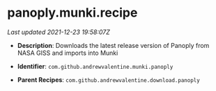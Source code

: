 # panoply.munki.recipe

_Last updated 2021-12-23 19:58:07Z_

- **Description**: Downloads the latest release version of Panoply from NASA GISS and imports into Munki

- **Identifier**: `com.github.andrewvalentine.munki.panoply`

- **Parent Recipes**: `com.github.andrewvalentine.download.panoply`